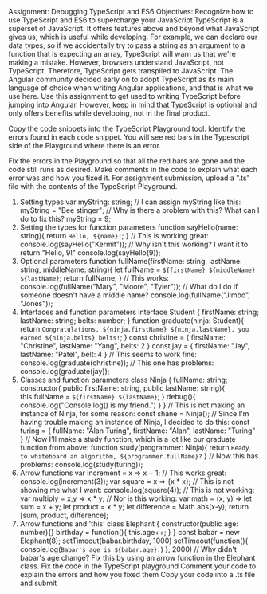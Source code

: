 Assignment: Debugging TypeScript and ES6
Objectives:
Recognize how to use TypeScript and ES6 to supercharge your JavaScript 
TypeScript is a superset of JavaScript. It offers features above and beyond what JavaScript gives us, which is useful while developing. For example, we can declare our data types, so if we accidentally try to pass a string as an argument to a function that is expecting an array, TypeScript will warn us that we're making a mistake. However, browsers understand JavaScript, not TypeScript. Therefore, TypeScript gets transpiled to JavaScript. The Angular community decided early on to adopt TypeScript as its main language of choice when writing Angular applications, and that is what we use here. Use this assignment to get used to writing TypeScript before jumping into Angular. However, keep in mind that TypeScript is optional and only offers benefits while developing, not in the final product.

Copy the code snippets into the TypeScript Playground tool. Identify the errors found in each code snippet. You will see red bars in the Typescript side of the Playground where there is an error.

Fix the errors in the Playground so that all the red bars are gone and the code still runs as desired.
Make comments in the code to explain what each error was and how you fixed it.
For assignment submission, upload a ".ts" file with the contents of the TypeScript Playground.
1. Setting types
var myString: string;
// I can assign myString like this:
myString = "Bee stinger";
// Why is there a problem with this? What can I do to fix this?
myString = 9;
2. Setting the types for function parameters
function sayHello(name: string){
   return `Hello, ${name}!`;
}
// This is working great:
console.log(sayHello("Kermit"));
// Why isn't this working? I want it to return "Hello, 9!"
console.log(sayHello(9));
3. Optional parameters
function fullName(firstName: string, lastName: string, middleName: string){
   let fullName = `${firstName} ${middleName} ${lastName}`;
   return fullName;
}
// This works:
console.log(fullName("Mary", "Moore", "Tyler"));
// What do I do if someone doesn't have a middle name?
console.log(fullName("Jimbo", "Jones"));
4. Interfaces and function parameters
interface Student {
   firstName: string;
   lastName: string;
   belts: number;
}
function graduate(ninja: Student){
   return `Congratulations, ${ninja.firstName} ${ninja.lastName}, you earned ${ninja.belts} belts!`;
}
const christine = {
   firstName: "Christine",
   lastName: "Yang",
   belts: 2
}
const jay = {
   firstName: "Jay",
   lastName: "Patel",
   belt: 4
}
// This seems to work fine:
console.log(graduate(christine));
// This one has problems:
console.log(graduate(jay));
5. Classes and function parameters
class Ninja {
   fullName: string;
   constructor(
      public firstName: string,
      public lastName: string){
         this.fullName = `${firstName} ${lastName}`;
      }
   debug(){
      console.log("Console.log() is my friend.")
   }
}
// This is not making an instance of Ninja, for some reason:
const shane = Ninja();
// Since I'm having trouble making an instance of Ninja, I decided to do this:
const turing = {
   fullName: "Alan Turing",
   firstName: "Alan",
   lastName: "Turing"
}
// Now I'll make a study function, which is a lot like our graduate function from above:
function study(programmer: Ninja){
   return `Ready to whiteboard an algorithm, ${programmer.fullName}?`
}
// Now this has problems:
console.log(study(turing));
6. Arrow functions
var increment = x => x + 1;
// This works great:
console.log(increment(3));
var square = x => {x * x};
// This is not showing me what I want:
console.log(square(4));
// This is not working:
var multiply = x,y => x * y;
// Nor is this working:
var math = (x, y) => let sum = x + y;
   let product = x * y;
   let difference = Math.abs(x-y);
   return [sum, product, difference];
7. Arrow functions and 'this'
class Elephant {
   constructor(public age: number){}
   birthday = function(){
      this.age++;
   }
}
const babar = new Elephant(8);
setTimeout(babar.birthday, 1000)
setTimeout(function(){
   console.log(`Babar's age is ${babar.age}.`)
   }, 2000)
// Why didn't babar's age change? Fix this by using an arrow function in the Elephant class.
 Fix the code in the TypeScript playground
 Comment your code to explain the errors and how you fixed them
 Copy your code into a .ts file and submit
